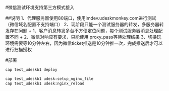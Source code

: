 #微信测试环境支持第三方模式接入

##说明
1、代理服务器使用80端口，使用imdev.udeskmonkey.com进行测试（微信域名配置不支持端口）
2、现阶段只能一个测试服务器的转发，多服务器转发存在问题
    + 1、客户消息转发多台不方便定位问题，每个测试服务器消息处理配置不同
    + 2、微信对响应有要求，只能使用 proxy_pass等待处理结果
3、切换玩环境需要等10分钟左右，因为微信ticket推送是10分钟推一次，完成推送后才可以进行扫描授权

#部署
```bash
cap test_udeskb1 deploy

cap test_udeskb1 udesk:setup_nginx_file
cap test_udeskb1 udesk:nginx_reload
```

